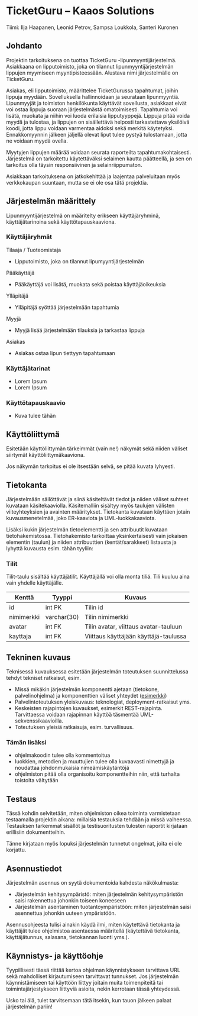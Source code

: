 # TicketGuru – Kaaos Solutions
Tiimi: Ilja Haapanen, Leonid Petrov, Sampsa Loukkola, Santeri Kuronen


## Johdanto
Projektin tarkoituksena on tuottaa TicketGuru -lipunmyyntijärjestelmä. Asiakkaana on lipputoimisto, joka on tilannut lipunmyyntijärjestelmän lippujen myymiseen myyntipisteessään. Alustava nimi järjestelmälle on TicketGuru.

Asiakas, eli lipputoimisto, määrittelee TicketGurussa tapahtumat, joihin lippuja myydään. Sovelluksella hallinnoidaan ja seurataan lipunmyyntiä. Lipunmyyjät ja toimiston henkilökunta käyttävät sovellusta, asiakkaat eivät voi ostaa lippuja suoraan järjestelmästä omatoimisesti. Tapahtumia voi lisätä, muokata ja niihin voi luoda erilaisia lipputyyppejä.
Lippuja pitää voida myydä ja tulostaa, ja lippujen on sisällettävä helposti tarkastettava yksilöivä koodi, jotta lippu voidaan varmentaa aidoksi sekä merkitä käytetyksi. Ennakkomyynnin jälkeen jäljellä olevat liput tulee pystyä tulostamaan, jotta ne voidaan myydä ovella.

Myytyjen lippujen määrää voidaan seurata raporteilta tapahtumakohtaisesti. Järjestelmä on tarkoitettu käytettäväksi selaimen kautta päätteellä, ja sen on tarkoitus olla täysin responsiivinen ja selainriippumaton.

Asiakkaan tarkoituksena on jatkokehittää ja laajentaa palveluitaan myös verkkokaupan suuntaan, mutta se ei ole osa tätä projektia.


## Järjestelmän määrittely
Lipunmyyntijärjestelmä on määritelty erikseen käyttäjäryhminä, käyttäjätarinoina sekä käyttötapauskaaviona.


### Käyttäjäryhmät
Tilaaja / Tuoteomistaja
- Lipputoimisto, joka on tilannut lipumyyntijärjestelmän

Pääkäyttäjä
- Pääkäyttäjä voi lisätä, muokata sekä poistaa käyttäjäoikeuksia

Ylläpitäjä
- Ylläpitäjä syöttää järjestelmään tapahtumia

Myyjä
- Myyjä lisää järjestelmään tilauksia ja tarkastaa lippuja

Asiakas
- Asiakas ostaa lipun tiettyyn tapahtumaan


### Käyttäjätarinat
- Lorem Ipsum
- Lorem Ipsum


### Käyttötapauskaavio
- Kuva tulee tähän


## Käyttöliittymä
Esitetään käyttöliittymän tärkeimmät (vain ne!) näkymät sekä niiden väliset siirtymät käyttöliittymäkaaviona.

Jos näkymän tarkoitus ei ole itsestään selvä, se pitää kuvata lyhyesti.

## Tietokanta
Järjestelmään säilöttävät ja siinä käsiteltävät tiedot ja niiden väliset suhteet kuvataan käsitekaaviolla. Käsitemalliin sisältyy myös taulujen välisten viiteyhteyksien ja avainten määritykset. Tietokanta kuvataan käyttäen jotain kuvausmenetelmää, joko ER-kaaviota ja UML-luokkakaaviota.

Lisäksi kukin järjestelmän tietoelementti ja sen attribuutit kuvataan tietohakemistossa. Tietohakemisto tarkoittaa yksinkertaisesti vain jokaisen elementin (taulun) ja niiden attribuuttien (kentät/sarakkeet) listausta ja lyhyttä kuvausta esim. tähän tyyliin:

### Tilit
Tilit-taulu sisältää käyttäjätilit. Käyttäjällä voi olla monta tiliä. Tili kuuluu aina vain yhdelle käyttäjälle.

| Kenttä      | Tyyppi          | Kuvaus                           |
|-------------|-----------------|----------------------------------|
| id          | int PK          | Tilin id                         |
| nimimerkki  | varchar(30)     | Tilin nimimerkki                 |
| avatar      | int FK          | Tilin avatar, viittaus avatar-tauluun |
| kayttaja    | int FK          | Viittaus käyttäjään käyttäjä-taulussa |

## Tekninen kuvaus
Teknisessä kuvauksessa esitetään järjestelmän toteutuksen suunnittelussa tehdyt tekniset ratkaisut, esim.

- Missä mikäkin järjestelmän komponentti ajetaan (tietokone, palvelinohjelma) ja komponenttien väliset yhteydet ([esimerkki](https://security.ufl.edu/it-workers/risk-assessment/creating-an-information-systemdata-flow-diagram/))
- Palvelintoteutuksen yleiskuvaus: teknologiat, deployment-ratkaisut yms.
- Keskeisten rajapintojen kuvaukset, esimerkit REST-rajapinta. Tarvittaessa voidaan rajapinnan käyttöä täsmentää UML-sekvenssikaavioilla.
- Toteutuksen yleisiä ratkaisuja, esim. turvallisuus.

### Tämän lisäksi
- ohjelmakoodin tulee olla kommentoitua
- luokkien, metodien ja muuttujien tulee olla kuvaavasti nimettyjä ja noudattaa johdonmukaisia nimeämiskäytäntöjä
- ohjelmiston pitää olla organisoitu komponentteihin niin, että turhalta toistolta vältytään

## Testaus
Tässä kohdin selvitetään, miten ohjelmiston oikea toiminta varmistetaan testaamalla projektin aikana: millaisia testauksia tehdään ja missä vaiheessa. Testauksen tarkemmat sisällöt ja testisuoritusten tulosten raportit kirjataan erillisiin dokumentteihin.

Tänne kirjataan myös lopuksi järjestelmän tunnetut ongelmat, joita ei ole korjattu.

## Asennustiedot
Järjestelmän asennus on syytä dokumentoida kahdesta näkökulmasta:

- Järjestelmän kehitysympäristö: miten järjestelmän kehitysympäristön saisi rakennettua johonkin toiseen koneeseen
- Järjestelmän asentaminen tuotantoympäristöön: miten järjestelmän saisi asennettua johonkin uuteen ympäristöön.

Asennusohjeesta tulisi ainakin käydä ilmi, miten käytettävä tietokanta ja käyttäjät tulee ohjelmistoa asentaessa määritellä (käytettävä tietokanta, käyttäjätunnus, salasana, tietokannan luonti yms.).

## Käynnistys- ja käyttöohje
Tyypillisesti tässä riittää kertoa ohjelman käynnistykseen tarvittava URL sekä mahdolliset kirjautumiseen tarvittavat tunnukset. Jos järjestelmän käynnistämiseen tai käyttöön liittyy joitain muita toimenpiteitä tai toimintajärjestykseen liittyviä asioita, nekin kerrotaan tässä yhteydessä.

Usko tai älä, tulet tarvitsemaan tätä itsekin, kun tauon jälkeen palaat järjestelmän pariin!